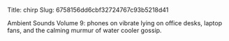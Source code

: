 Title: chirp
Slug: 6758156dd6cbf32724767c93b5218d41

Ambient Sounds Volume 9: phones on vibrate lying on office desks, laptop fans, and the calming murmur of water cooler gossip.

